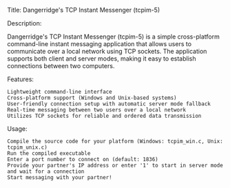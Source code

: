 Title: Dangerridge's TCP Instant Messenger (tcpim-5)

Description:

Dangerridge's TCP Instant Messenger (tcpim-5) is a simple cross-platform command-line instant messaging application that allows users to communicate over a local network using TCP sockets. The application supports both client and server modes, making it easy to establish connections between two computers.

Features:

    Lightweight command-line interface
    Cross-platform support (Windows and Unix-based systems)
    User-friendly connection setup with automatic server mode fallback
    Real-time messaging between two users over a local network
    Utilizes TCP sockets for reliable and ordered data transmission

Usage:

    Compile the source code for your platform (Windows: tcpim_win.c, Unix: tcpim_unix.c)
    Run the compiled executable
    Enter a port number to connect on (default: 1836)
    Provide your partner's IP address or enter '1' to start in server mode and wait for a connection
    Start messaging with your partner!
